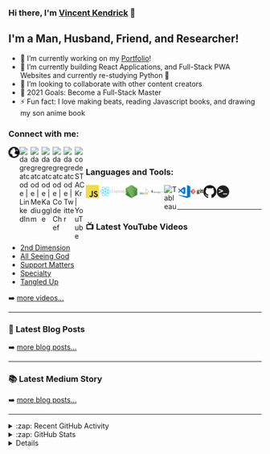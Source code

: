 ### Hi there, I'm [Vincent Kendrick][website] 👋

## I'm a Man, Husband, Friend, and Researcher!
- 🔭 I’m currently working on my [Portfolio][website]!
- 🌱 I’m currently building React Applications, and Full-Stack PWA Websites and currently re-studying Python 🤣
- 👯 I’m looking to collaborate with other content creators
- 🥅 2021 Goals: Become a Full-Stack Master
- ⚡ Fun fact: I love making beats, reading Javascript books, and drawing my son anime book

<!-- ### Spotify Playing 🎧

[<img src="https://now-playing-codestackr.vercel.app/api/spotify-playing" alt="codeSTACKr Spotify Playing" width="350" />](https://open.spotify.com/user/swyqyimdc12jajde4vpwd2x1b) -->

### Connect with me:

[<img align="left" alt="dagreatcode.github.io" width="22px" src="https://raw.githubusercontent.com/iconic/open-iconic/master/svg/globe.svg" />][website]
[<img align="left" alt="dagreatcode | LinkedIn" width="22px" src="https://cdn.jsdelivr.net/npm/simple-icons@v3/icons/linkedin.svg" />][linkedin]
[<img align="left" alt="dagreatcode | Medium" width="22px" src="https://cdn.jsdelivr.net/npm/simple-icons@v3/icons/medium.svg" />][medium]
[<img align="left" alt="dagreatcode | Kaggle" width="22px" src="https://cdn.jsdelivr.net/npm/simple-icons@v3/icons/kaggle.svg" />][kaggle]
[<img align="left" alt="dagreatcode | Code Chef" width="22px" src="https://cdn.jsdelivr.net/npm/simple-icons@v3/icons/codechef.svg" />][codechef]
[<img align="left" alt="dagreatcode | Twitter" width="22px" src="https://cdn.jsdelivr.net/npm/simple-icons@v3/icons/twitter.svg" />][twitter]
[<img align="left" alt="codeSTACKr | YouTube" width="22px" src="https://cdn.jsdelivr.net/npm/simple-icons@v3/icons/youtube.svg" />][youtube]


<br />

### Languages and Tools:

[<img align="left" alt="Python" width="26px" src="https://raw.githubusercontent.com/github/explore/80688e429a7d4ef2fca1e82350fe8e3517d3494d/topics/javascript/javascript.png" />][website]
[<img align="left" alt="R" width="26px" src="https://raw.githubusercontent.com/github/explore/80688e429a7d4ef2fca1e82350fe8e3517d3494d/topics/react/react.png" />][website]
[<img align="left" alt="R" width="26px" src="https://raw.githubusercontent.com/github/explore/80688e429a7d4ef2fca1e82350fe8e3517d3494d/topics/express/express.png" />][website]
[<img align="left" alt="R" width="26px" src="https://raw.githubusercontent.com/github/explore/80688e429a7d4ef2fca1e82350fe8e3517d3494d/topics/nodejs/nodejs.png" />][website]
<!-- [<img align="left" alt="Microsoft Excel" width="26px" src="https://upload.wikimedia.org/wikipedia/commons/thumb/7/7f/Microsoft_Office_Excel_%282018%E2%80%93present%29.svg/1101px-Microsoft_Office_Excel_%282018%E2%80%93present%29.svg.png" />][website] -->
[<img align="left" alt="MySQL" width="26px" src="https://raw.githubusercontent.com/github/explore/80688e429a7d4ef2fca1e82350fe8e3517d3494d/topics/mysql/mysql.png" />][website]
[<img align="left" alt="PostgreSQL" width="26px" src="https://raw.githubusercontent.com/github/explore/80688e429a7d4ef2fca1e82350fe8e3517d3494d/topics/mongodb/mongodb.png" />][website]
[<img align="left" alt="Tableau" width="26px" src="https://cdn.worldvectorlogo.com/logos/tableau-software.svg" />][website]
[<img align="left" alt="Visual Studio Code" width="26px" src="https://raw.githubusercontent.com/github/explore/80688e429a7d4ef2fca1e82350fe8e3517d3494d/topics/visual-studio-code/visual-studio-code.png" />][website]
[<img align="left" alt="Git" width="26px" src="https://raw.githubusercontent.com/github/explore/80688e429a7d4ef2fca1e82350fe8e3517d3494d/topics/git/git.png" />][website]
[<img align="left" alt="GitHub" width="26px" src="https://raw.githubusercontent.com/github/explore/78df643247d429f6cc873026c0622819ad797942/topics/github/github.png" />][website]
[<img align="left" alt="HTML5" width="26px" src="https://raw.githubusercontent.com/github/explore/80688e429a7d4ef2fca1e82350fe8e3517d3494d/topics/terminal/terminal.png" />][website]

<br />
<br />

---

### 📺 Latest YouTube Videos

<!-- YOUTUBE:START -->
- [2nd Dimension](https://www.youtube.com/watch?v=y2AtGGCQiEs)
- [All Seeing God](https://www.youtube.com/watch?v=BP4Utfqnp2I)
- [Support Matters](https://www.youtube.com/watch?v=UxszvA9b1Oo)
- [Specialty](https://www.youtube.com/watch?v=v-XseF1CEiA)
- [Tangled Up](https://www.youtube.com/watch?v=kqM1tAX7FVQ)
<!-- YOUTUBE:END -->

➡️ [more videos...](https://www.youtube.com/channel/UCezyVNq0g6ScUSZaCpLMPgg)

---

### 📕 Latest Blog Posts

<!-- BLOG-POST-LIST:START -->
<!-- BLOG-POST-LIST:END -->

➡️ [more blog posts...](https://dagreatcode.com)

---
### 📚 Latest Medium Story
<!-- MEDIUM-STORY-LIST:START -->
<!-- MEDIUM-STORY-LIST:END -->

➡️ [more blog posts...](https://dagreatcode.com)

---

<details>
  <summary>:zap: Recent GitHub Activity</summary>
  
<!--START_SECTION:activity-->
<!--END_SECTION:activity-->

</details>

<details>
  <summary>:zap: GitHub Stats</summary>

<img align="left" alt="dagreatcode's Github Stats" src="https://github-readme-stats.vercel.app/api?username=dagreatcode&show_icons=true&hide_border=true" />
</details>

  <details>
  <!-- <img align="center" src="https://github-readme-stats.vercel.app/api?username=dagreatcode&show_icons=true&include_all_commits=true&theme=material-palenight" alt="Anurag's github stats" />
  <a href="https://github.com/dagreatcode/github-readme-stats"> -->
  <!-- Change the `github-readme-stats.dagreatcode1.vercel.app` to `github-readme-stats.vercel.app`  -->
  <img align="center" src="https://github-readme-stats.vercel.app/api/top-langs/?username=dagreatcode&layout=compact&theme=material-palenight" />

  <a href="https://github.com/dagreatcode/github-readme-stats">
  <!-- Change the `github-readme-stats.dagreatcode1.vercel.app` to `github-readme-stats.vercel.app`  -->
  <img align="center" src="https://github-readme-stats.vercel.app/api/pin/?username=dagreatcode&repo=github-readme-stats&theme=material-palenight" />
</a>   
</a>
  </details>

[website]: https://dagreatcode.github.io/vk-portfolio/
[medium]: https://medium.com/@dagreatcode/
[kaggle]: https://www.kaggle.com/dagreatcode
[codechef]: http://codechef.com/users/dagreatcode
[linkedin]: https://www.linkedin.com/in/vincent-kendrick-baab71b2/
[twitter]: https://twitter.com/VincentKendri13
[youtube]: https://www.youtube.com/channel/UCezyVNq0g6ScUSZaCpLMPgg